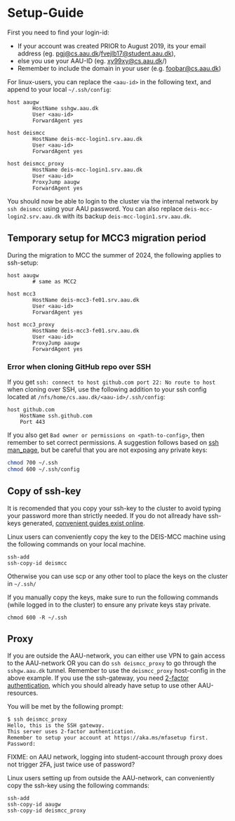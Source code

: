 # Setup-Guide

First you need to find your login-id:
  - If your account was created PRIOR to August 2019, its your email address (eg. pgj@cs.aau.dk/fvejlb17@student.aau.dk), 
  - else you use your AAU-ID (eg. xy99xy@cs.aau.dk/)
  - Remember to include the domain in your user (e.g. foobar@cs.aau.dk)
 

For linux-users, you can replace the `<aau-id>` in the following text, and append to your local `~/.ssh/config`:

```
host aaugw
        HostName sshgw.aau.dk
        User <aau-id>
        ForwardAgent yes

host deismcc
        HostName deis-mcc-login1.srv.aau.dk
        User <aau-id>
        ForwardAgent yes

host deismcc_proxy
        HostName deis-mcc-login1.srv.aau.dk
        User <aau-id>
        ProxyJump aaugw
        ForwardAgent yes
```

You should now be able to login to the cluster via the internal network by `ssh deismcc` using your AAU password.
You can also replace `deis-mcc-login2.srv.aau.dk` with its backup `deis-mcc-login1.srv.aau.dk`.

## Temporary setup for MCC3 migration period
During the migration to MCC the summer of 2024, the following applies to ssh-setup:

```
host aaugw
        # same as MCC2

host mcc3
        HostName deis-mcc3-fe01.srv.aau.dk
        User <aau-id>
        ForwardAgent yes

host mcc3_proxy
        HostName deis-mcc3-fe01.srv.aau.dk
        User <aau-id>
        ProxyJump aaugw
        ForwardAgent yes
```

### Error when cloning GitHub repo over SSH 
If you get `ssh: connect to host github.com port 22: No route to host` when cloning over SSH, use the following addition to your ssh config located at `/nfs/home/cs.aau.dk/<aau-id>/.ssh/config`:

```
host github.com
    HostName ssh.github.com
    Port 443
```

If you also get `Bad owner or permissions on <path-to-config>`, then remember to set correct permissions. A suggestion follows based on [ssh man_page](http://linuxcommand.org/lc3_man_pages/ssh1.html), but be careful that you are not exposing any private keys:
```sh
chmod 700 ~/.ssh
chmod 600 ~/.ssh/config
```


## Copy of ssh-key
It is recomended that you copy your ssh-key to the cluster to avoid typing your password more than strictly needed.
If you do not allready have ssh-keys generated, [convenient guides exist online](https://help.github.com/en/github/authenticating-to-github/generating-a-new-ssh-key-and-adding-it-to-the-ssh-agent).

Linux users can conveniently copy the key to the DEIS-MCC machine using the following commands on your local machine.
```
ssh-add
ssh-copy-id deismcc
```

Otherwise you can use scp or any other tool to place the keys on the cluster in `~/.ssh/`

If you manually copy the keys, make sure to run the following commands (while logged in to the cluster) to ensure any private keys stay private.
```
chmod 600 -R ~/.ssh
```

## Proxy
If you are outside the AAU-network, you can either use VPN to gain access to the AAU-network OR you can do `ssh deismcc_proxy` to go through the `sshgw.aau.dk` tunnel. Remember to use the `deismcc_proxy` host-config in the above example.
If you use the ssh-gateway, you need [2-factor authentication](https://www.en.its.aau.dk/instructions/Username+and+password/2-factor-authentication/), which you should already have setup to use other AAU-resources.

You will be met by the following prompt:
```
$ ssh deismcc_proxy
Hello, this is the SSH gateway.
This server uses 2-factor authentication.
Remember to setup your account at https://aka.ms/mfasetup first.
Password: 
```
FIXME: on AAU network, logging into student-account through proxy does not trigger 2FA, just twice use of password?


Linux users setting up from outside the AAU-network, can conveniently copy the ssh-key using the following commands:
```
ssh-add
ssh-copy-id aaugw
ssh-copy-id deismcc_proxy
```
